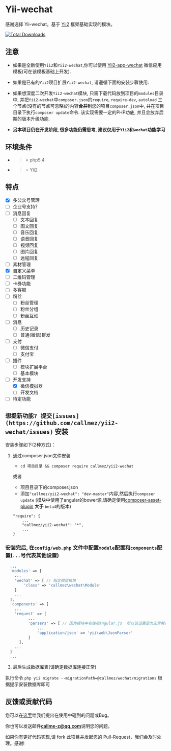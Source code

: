 
Yii-wechat
==========

感谢选择 Yii-wechat，基于 [Yii2](https://github.com/yiisoft/yii2) 框架基础实现的模块。

[![Total Downloads](https://poser.pugx.org/overtrue/wechat/downloads)](https://packagist.org/packages/overtrue/wechat)

注意
----
  - 如果是全新使用`Yii2`和`Yii2-wechat`,你可以使用 [Yii2-app-wechat](https://github.com/callmez/yii2-app-wechat) 微信应用模板(可在该模板基础上开发).
  - 如果是已有的`Yii2`项目扩展`Yii2-wechat`, 请遵循下面的安装步骤使用.
  - 如果想深度二次开发`Yii2-wechat`模块, 只需下载代码放到项目的`modules`目录中, 并把`Yii2-wechat`中`composer.json`的`require`, `require-dev`, `autoload` 三个节点(没有的节点可忽略)的内容**合并**到您的项目`composer.json`中, 并在项目目录下执行`composer update`命令. 该实现需要一定的PHP功底, 并且会放弃后期的版本升级功能.
  
  
  - **另本项目仍在开发阶段, 很多功能仍需思考, 建议仅用于`Yii2`和`wechat`功能学习**
  

环境条件
-------

- >= php5.4
- >= Yii2

特点
----
  - [x] 多公众号管理
  - [ ] 企业号支持?
  - [ ] 消息回复
    - [ ] 文本回复
    - [ ] 图文回复
    - [ ] 音乐回复
    - [ ] 语音回复
    - [ ] 视频回复
    - [ ] 图片回复
    - [ ] 远程回复
  - [ ] 素材管理
  - [x] 自定义菜单
  - [ ] 二维码管理
  - [ ] 卡券功能
  - [ ] 多客服
  - [ ] 粉丝
    - [ ] 粉丝管理
    - [ ] 粉丝分组
    - [ ] 粉丝互动
  - [ ] 消息
    - [ ] 历史记录
    - [ ] 普通(微信)群发
  - [ ] 支付
    - [ ] 微信支付
    - [ ] 支付宝
  - [ ] 插件
    - [ ] 模块扩展平台
    - [ ] 基本模块
  - [ ] 开发支持
    - [x] 微信模拟器
    - [ ] 开发文档
  - [ ] 待定功能

  `想提新功能? 提交[issues](https://github.com/callmez/yii2-wechat/issues)`
安装
---

安装步骤如下(2种方式)：

1. 通过composer.json文件安装
   - `cd 项目目录 && composer require callmez/yii2-wechat`

   或者

   - 项目目录下的composer.json
   - 添加`"callmez/yii2-wechat": "dev-master"`内容,然后执行`composer update` (模块中使用了angular的bower源,请确定使用[composer-asset-plugin](https://github.com/francoispluchino/composer-asset-plugin) **大于** `beta4`的版本)
    ```
    "require": {
        ...
        "callmez/yii2-wechat": "*",
        ...
    }
    ```
    
### 安装完后, 在`config/web.php` 文件中配置`module`配置和`components`配置(`...`号代表其他设置)

```php
  ...
  'modules' => [
    ...
    'wechat' => [ // 指定微信模块
        'class' => 'callmez\wechat\Module'
    ]
    ...
  ],
  'components' => [
    ...
    'request' => [
          ...
          'parsers' => [ // 因为模块中有使用angular.js  所以该设置是为正常解析angular提交post数据
              ...
              'application/json' => 'yii\web\JsonParser'
          ]
      ],
    ...
  ]
  ...
```

3. 最后生成数据库表(请确定数据库连接正常)

  执行命令 `php yii migrate --migrationPath=@callmez/wechat/migrations` 根据提示安装数据库即可

反馈或贡献代码
------------
您可以在[这里](https://github.com/callmez/yii2-wechat/issues)给我们提出在使用中碰到的问题或Bug。

你也可以发送邮件**callme-z@qq.com**说明您的问题。

如果你有更好代码实现,请 fork 此项目并发起您的 Pull-Request，我们会及时处理。感谢!
